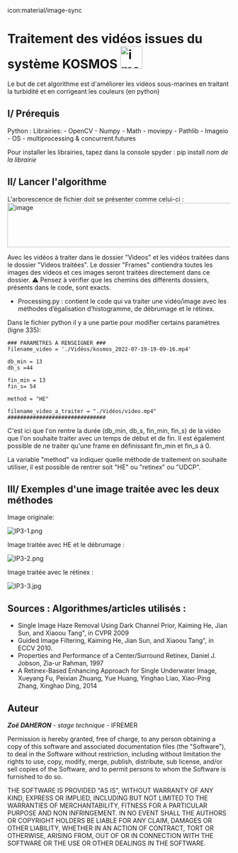 icon:material/image-sync
# Traitement des vidéos issues du système KOSMOS <img width="50" alt="image kosmos" src="https://user-images.githubusercontent.com/108416242/182578775-55f881ab-6064-4b50-8c58-42cfca3f6113.PNG">


Le but de cet algorithme est d'améliorer les vidéos sous-marines en traitant la turbidité et en corrigeant les couleurs (en python) 

## I/ Prérequis 

Python : 
  Librairies: 
    - OpenCV
    - Numpy
    - Math
    - moviepy
    - Pathlib
    - Imageio 
    - OS
    - multiprocessing & concurrent.futures
    
 Pour installer les librairies, tapez dans la console spyder : pip install *nom de la librairie*
 
## II/ Lancer l'algorithme 

L'arborescence de fichier doit se présenter comme celui-ci : <img width="700" height = "100" alt="image" src="https://user-images.githubusercontent.com/108416242/185398078-308eef6c-1bec-4154-a7a8-23f91d2af5e1.PNG">



Avec les vidéos à traiter dans le dossier "Videos" et les vidéos traitées dans le dossier "Videos traitées". Le dossier "Frames" contiendra toutes les images
des videos et ces images seront traitées directement dans ce dossier. ⚠️ Pensez à vérifier que les chemins des différents dossiers, présents dans le code, sont exacts.

- Processing.py : contient le code qui va traiter une vidéo/image avec les méthodes d’égalisation d’histogramme, de débrumage et le rétinex.

Dans le fichier python il y a une partie pour modifier certains paramètres (ligne 335): 

``` 
### PARAMETRES A RENSEIGNER ### 
filename_video = './Vidéos/kosmos_2022-07-19-19-09-16.mp4'

db_min = 13
db_s =44

fin_min = 13
fin_s= 54

method = "HE"

filename_video_a_traiter = "./Vidéos/video.mp4"
###############################
```
C'est ici que l'on rentre la durée (db_min, db_s, fin_min, fin_s) de la vidéo que l'on souhaite traiter avec un temps de début et de fin. 
Il est également possible de ne traiter qu'une frame en définissant fin_min et fin_s à 0. 

La variable "method" va indiquer quelle méthode de traitement on souhaite utiliser, il est possible de rentrer soit "HE" ou  "retinex" ou "UDCP".

## III/ Exemples d'une image traitée avec les deux méthodes

Image originale: 

![IP3-1.png](/../doc/kosmos/pictures/Image_processing/IP3-1.png) 


Image traitée avec HE et le débrumage : 

![IP3-2.png](/../doc/kosmos/pictures/Image_processing/IP3-2.png) 


Image traitée avec le rétinex : 

![IP3-3.jpg](/../doc/kosmos/pictures/Image_processing/IP3-3.jpg) 



## Sources : Algorithmes/articles utilisés :
- Single Image Haze Removal Using Dark Channel Prior, Kaiming He, Jian Sun, and Xiaoou Tang", in CVPR 2009 
- Guided Image Filtering, Kaiming He, Jian Sun, and Xiaoou Tang", in ECCV 2010.
- Properties and Performance of a Center/Surround Retinex, Daniel J. Jobson, Zia-ur Rahman, 1997 
- A Retinex-Based Enhancing Approach for Single Underwater Image, Xueyang Fu, Peixian Zhuang, Yue Huang, Yinghao Liao, Xiao-Ping Zhang, Xinghao Ding, 2014 


## Auteur 

***Zoë DAHERON*** - *stage technique* - IFREMER


Permission is hereby granted, free of charge, to any person obtaining a copy of this software and associated documentation files (the "Software"), to deal in the Software without restriction, including without limitation the rights to use, copy, modify, merge, publish, distribute, sub license, and/or sell copies of the Software, and to permit persons to whom the Software is furnished to do so.

THE SOFTWARE IS PROVIDED "AS IS", WITHOUT WARRANTY OF ANY KIND, EXPRESS OR IMPLIED, INCLUDING BUT NOT LIMITED TO THE WARRANTIES OF MERCHANTABILITY, FITNESS FOR A PARTICULAR PURPOSE AND NON INFRINGEMENT. IN NO EVENT SHALL THE AUTHORS OR COPYRIGHT HOLDERS BE LIABLE FOR ANY CLAIM, DAMAGES OR OTHER LIABILITY, WHETHER IN AN ACTION OF CONTRACT, TORT OR OTHERWISE, ARISING FROM, OUT OF OR IN CONNECTION WITH THE SOFTWARE OR THE USE OR OTHER DEALINGS IN THE SOFTWARE.

